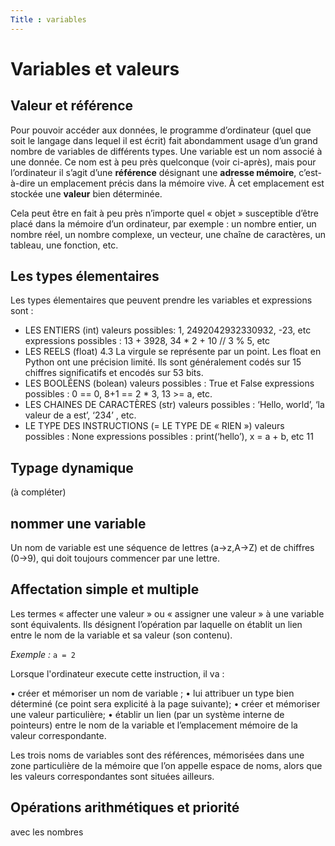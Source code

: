 ```yaml
---
Title : variables
---
```


# Variables et valeurs
## Valeur et référence
Pour pouvoir accéder aux données, le programme d’ordinateur (quel que soit le langage dans lequel il est écrit) fait abondamment usage d’un grand nombre de variables de différents types.
Une variable est un nom associé à une donnée. Ce nom est à peu près quelconque (voir ci-après), mais pour l’ordinateur il s’agit d’une **référence** désignant une **adresse mémoire**, c’est-à-dire un emplacement précis dans la mémoire vive.
À cet emplacement est stockée une **valeur** bien déterminée. 

Cela peut être en fait à peu près n’importe quel « objet » susceptible d’être placé dans la mémoire d’un ordinateur, par exemple : un nombre entier, un nombre réel, un nombre complexe, un vecteur, une chaîne de caractères, un tableau, une fonction, etc.

## Les types élementaires 
Les types élementaires que peuvent prendre les variables et expressions sont : 

* LES ENTIERS (int)
valeurs possibles: 1, 2492042932330932, -23, etc expressions possibles : 13 + 3928, 34 * 2 + 10 // 3 % 5, etc
* LES REELS (float)
4.3
La virgule se représente par un point. Les float en Python ont une précision limité. Ils sont généralement codés sur 15 chiffres significatifs et encodés sur 53 bits.
* LES BOOLÉENS (bolean)
valeurs possibles : True et False
expressions possibles : 0 == 0, 8+1 == 2 * 3, 13 >= a, etc.
* LES CHAINES DE CARACTÈRES (str)
valeurs possibles : ‘Hello, world’, ‘la valeur de a est’, ‘234’ , etc.
* LE TYPE DES INSTRUCTIONS (= LE TYPE DE « RIEN »)
valeurs possibles : None
expressions possibles : print(‘hello’), x = a + b, etc 11

## Typage dynamique 
(à compléter)

## nommer une variable
Un nom de variable est une séquence de lettres (a→z,A→Z) et de chiffres (0→9), qui doit toujours commencer par une lettre.

## Affectation simple et multiple
Les termes « affecter une valeur » ou « assigner une valeur » à une variable sont équivalents. Ils désignent l’opération par laquelle on établit un lien entre le nom de la variable et sa valeur (son contenu).

*Exemple :* `a = 2` 

Lorsque l'ordinateur execute cette instruction, il va : 

• créer et mémoriser un nom de variable ;
• lui attribuer un type bien déterminé (ce point sera explicité à la page suivante);
• créer et mémoriser une valeur particulière;
• établir un lien (par un système interne de pointeurs) entre le nom de la variable et l’emplacement mémoire de la valeur correspondante.

Les trois noms de variables sont des références, mémorisées dans une zone particulière de la mémoire que l’on appelle espace de noms, alors que les valeurs correspondantes sont situées ailleurs.

## Opérations arithmétiques et priorité
avec les nombres



